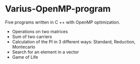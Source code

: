 # Varius-OpenMP-program
Five programs written in C ++ with OpenMP optimization.
- Operations on two matrices
- Sum of two carriers
- Calculation of the PI in 3 different ways:
  Standard,
  Reduction,
  Montecarlo
- Search for an element in a vector
- Game of Life
